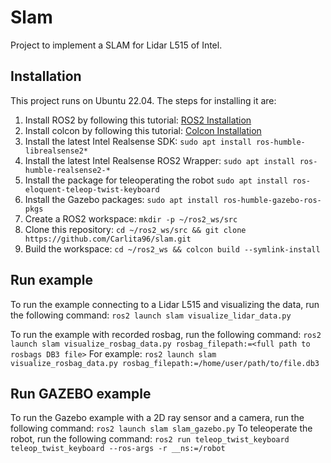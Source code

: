 # Slam

Project to implement a SLAM for Lidar L515 of Intel.

## Installation

This project runs on Ubuntu 22.04. The steps for installing it are:
1. Install ROS2 by following this tutorial: [ROS2 Installation](https://docs.ros.org/en/humble/Installation/Ubuntu-Install-Debians.html)
1. Install colcon by following this tutorial: [Colcon Installation](https://colcon.readthedocs.io/en/released/user/installation.html)
1. Install the latest Intel Realsense SDK: `sudo apt install ros-humble-librealsense2*`
1. Install the latest Intel Realsense ROS2 Wrapper: `sudo apt install ros-humble-realsense2-*`
1. Install the package for teleoperating the robot `sudo apt install ros-eloquent-teleop-twist-keyboard`
1. Install the Gazebo packages: `sudo apt install ros-humble-gazebo-ros-pkgs`
1. Create a ROS2 workspace: `mkdir -p ~/ros2_ws/src`
1. Clone this repository: `cd ~/ros2_ws/src && git clone https://github.com/Carlita96/slam.git`
1. Build the workspace: `cd ~/ros2_ws && colcon build --symlink-install`

## Run example

To run the example connecting to a Lidar L515 and visualizing the data, run the following command:
`ros2 launch slam visualize_lidar_data.py`

To run the example with recorded rosbag, run the following command:
`ros2 launch slam visualize_rosbag_data.py rosbag_filepath:=<full path to rosbags DB3 file>`
For example:
`ros2 launch slam visualize_rosbag_data.py rosbag_filepath:=/home/user/path/to/file.db3`

## Run GAZEBO example

To run the Gazebo example with a 2D ray sensor and a camera, run the following command:
`ros2 launch slam slam_gazebo.py`
To teleoperate the robot, run the following command:
`ros2 run teleop_twist_keyboard teleop_twist_keyboard --ros-args -r __ns:=/robot`